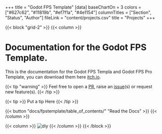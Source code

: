 +++
title = "Godot FPS Template"
[data]
baseChartOn = 3
colors = ["#627c62", "#11819b", "#ef7f1a", "#4e1154"]
columnTitles = ["Section", "Status", "Author"]
fileLink = "content/projects.csv"
title = "Projects"
+++

{{< block "grid-2" >}}
{{< column >}}

# Documentation for the Godot FPS Template.

This is the documentation for the Godot FPS Templa and Godot FPS Pro Template, you can download them here [itch.io](https://chafmere.itch.io/godot-4-fps-controller).

{{< tip "warning" >}}
Feel free to open a [PR](https://github.com/chafmere/Godot4-FPS-Template/pulls), raise an [issue](https://github.com/chafmere/Godot4-FPS-Template/issues "Open a Github Issue")(s) or request new feature(s). {{< /tip >}}

{{< tip >}}
Put a tip Here
{{< /tip >}}

{{< button "docs/fpstemplate/table_of_contents/" "Read the Docs" >}}
{{< /column >}}

{{< column >}}
![diy](/images/icon.png)
{{< /column >}}
{{< /block >}}
